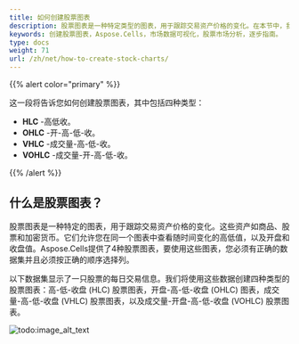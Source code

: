 ```yaml
---
title: 如何创建股票图表
description: 股票图表是一种特定类型的图表，用于跟踪交易资产价格的变化。在本节中，我们将展示如何使用Aspose.Cells API轻松创建不同类型的股票图表。具体而言，我们将涵盖以下类型的股票图表：高-低-收盘（HLC）股票图表、开-高-低-收盘（OHLC）股票图表、成交量-高-低-收盘（VHLC）股票图表和成交量-开-高-低-收盘（VOHLC）股票图表。 
keywords: 创建股票图表，Aspose.Cells，市场数据可视化，股票市场分析，逐步指南。
type: docs
weight: 71
url: /zh/net/how-to-create-stock-charts/
---
```


{{% alert color="primary" %}}

这一段将告诉您如何创建股票图表，其中包括四种类型：
- **HLC** -高低收。
- **OHLC** -开-高-低-收。
- **VHLC** -成交量-高-低-收。
- **VOHLC** -成交量-开-高-低-收。

{{% /alert %}}

## **什么是股票图表？**

股票图表是一种特定的图表，用于跟踪交易资产价格的变化。这些资产如商品、股票和加密货币。它们允许您在同一个图表中查看随时间变化的高低值，以及开盘和收盘值。Aspose.Cells提供了4种股票图表，要使用这些图表，您必须有正确的数据集并且必须按正确的顺序选择列。

以下数据集显示了一只股票的每日交易信息。我们将使用这些数据创建四种类型的股票图表：高-低-收盘 (HLC) 股票图表，开盘-高-低-收盘 (OHLC) 图表，成交量-高-低-收盘 (VHLC) 股票图表，以及成交量-开盘-高-低-收盘 (VOHLC) 股票图表。 

![todo:image_alt_text](stock.chart.data.png)
